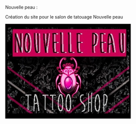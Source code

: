 Nouvelle peau :

Création du site pour le salon de tatouage Nouvelle peau 

![](src/assets/logo.jpeg)